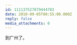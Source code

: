 ```yaml
---
id: 111137527879444783
date: 2010-09-05T08:55:00.000Z
reply: false
media_attachments: 0
---
```


到广州了。 ​​​​


